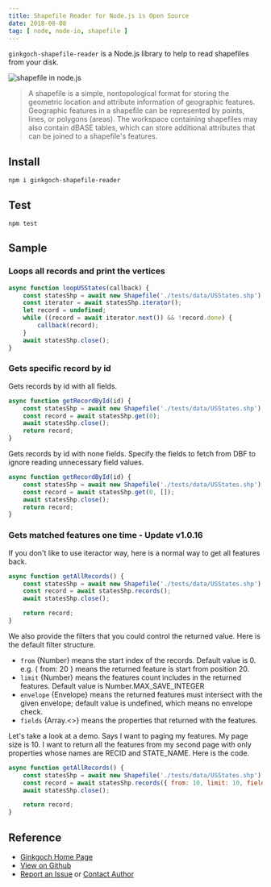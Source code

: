 ```yaml
---
title: Shapefile Reader for Node.js is Open Source
date: 2018-08-08
tag: [ node, node-io, shapefile ]
---
```

`ginkgoch-shapefile-reader` is a Node.js library to help to read shapefiles from your disk.
<!-- more --> 

![shapefile in node.js](/post-imgs/20180808/shapefile-for-node.png)

> A shapefile is a simple, nontopological format for storing the geometric location and attribute information of geographic features. Geographic features in a shapefile can be represented by points, lines, or polygons (areas). The workspace containing shapefiles may also contain dBASE tables, which can store additional attributes that can be joined to a shapefile's features.


## Install
```terminal
npm i ginkgoch-shapefile-reader
```

## Test
```terminal
npm test
```

## Sample
### Loops all records and print the vertices
```js
async function loopUSStates(callback) {
    const statesShp = await new Shapefile('./tests/data/USStates.shp').open();
    const iterator = await statesShp.iterator();
    let record = undefined;
    while ((record = await iterator.next()) && !record.done) {
        callback(record);
    }
    await statesShp.close();
}
```

### Gets specific record by id

Gets records by id with all fields.
```js
async function getRecordById(id) {
    const statesShp = await new Shapefile('./tests/data/USStates.shp').open();
    const record = await statesShp.get(0);
    await statesShp.close();
    return record;
}
```

Gets records by id with none fields. Specify the fields to fetch from DBF to ignore reading unnecessary field values.
```js
async function getRecordById(id) {
    const statesShp = await new Shapefile('./tests/data/USStates.shp').open();
    const record = await statesShp.get(0, []);
    await statesShp.close();
    return record;
}
```

### Gets matched features one time - Update v1.0.16
If you don't like to use iteractor way, here is a normal way to get all features back.
```js
async function getAllRecords() {
    const statesShp = await new Shapefile('./tests/data/USStates.shp').open();
    const record = await statesShp.records();
    await statesShp.close();

    return record;
}
```

We also provide the filters that you could control the returned value. Here is the default filter structure.

* `from` {Number} means the start index of the records. Default value is 0. e.g. { from: 20 } means the returned feature is start from position 20.
* `limit` {Number} means the features count includes in the returned features. Default value is Number.MAX_SAVE_INTEGER
* `envelope` {Envelope} means the returned features must intersect with the given envelope; default value is undefined, which means no envelope check.
* `fields` {Array.<<string>>} means the properties that returned with the features.

Let's take a look at a demo. Says I want to paging my features. My page size is 10. I want to return all the features from my second page with only properties whose names are RECID and STATE_NAME. Here is the code.

```js
async function getAllRecords() {
    const statesShp = await new Shapefile('./tests/data/USStates.shp').open();
    const record = await statesShp.records({ from: 10, limit: 10, fields: ['RECID', 'STATE_NAME'] });
    await statesShp.close();

    return record;
}
```

## Reference
* [Ginkgoch Home Page](https://ginkgoch.com)
* [View on Github](https://github.com/ginkgoch/node-shapefile-reader)
* [Report an Issue](https://github.com/ginkgoch/node-shapefile-reader/issues) or [Contact Author](mailto:ginkgoch@outlook.com)